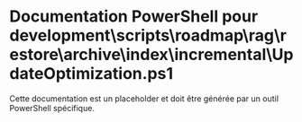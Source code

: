 # Documentation PowerShell pour development\scripts\roadmap\rag\restore\archive\index\incremental\UpdateOptimization.ps1

Cette documentation est un placeholder et doit être générée par un outil PowerShell spécifique.
